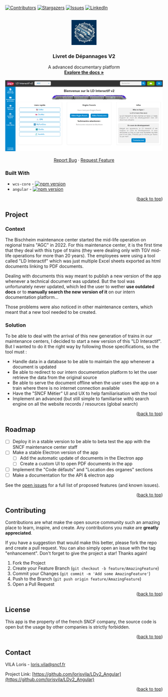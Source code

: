 <a name="readme-top"></a>

<!-- PROJECT SHIELDS -->
[![Contributors][contributors-shield]][contributors-url]
[![Stargazers][stars-shield]][stars-url]
[![Issues][issues-shield]][issues-url]
[![LinkedIn][linkedin-shield]][linkedin-url]



<!-- PROJECT LOGO -->
<br />
<div align="center">
  <a href="https://github.com/github_username/repo_name">
    <img src="docs/images/LDv2-logo.jpg" alt="Logo" width="80" height="80">
  </a>

<h3 align="center">Livret de Dépannages V2</h3>

  <p align="center">
    A advanced documentary platform
    <br />
    <a href="https://github.com/lorisvila/LDv2_Angular"><strong>Explore the docs »</strong></a>
    <br />
    <br />
    <img src="docs/images/homePageScreenshot.png" alt="Logo" width="900">
    <br />
    <br />
    <a href="https://github.com/lorisvila/LDv2_Angular/issues">Report Bug</a>
    ·
    <a href="https://github.com/lorisvila/LDv2_Angular/issues">Request Feature</a>
  </p>
</div>


### Built With

- `wcs-core` - [![npm version](https://badge.fury.io/js/wcs-core.svg)](https://badge.fury.io/js/wcs-core)
- `angular` - [![npm version](https://badge.fury.io/js/angular.svg)](https://badge.fury.io/js/angular)

<p align="right">(<a href="#readme-top">back to top</a>)</p>

<!-- USAGE EXAMPLES -->
## Project

### Context

The Bischheim maintenance center started the mid-life operation on regional trains "AGC" in 2022. For this maintenance center, it is the first time that they deal with this type of trains (they were dealing only with TGV mid-life operations for more than 20 years).
The employees were using a tool called "LD Interactif" which was just multiple Excel sheets exported as html documents linking to PDF documents.

Dealing with documents this way meant to publish a new version of the app whenever a technical document was updated. But the tool was unfortunately never updated, which led the user to wether **use outdated docs** or to **manually search the new version of it** on our intern documentation platform...

Those problems were also noticed in other maintenance centers, which meant that a new tool needed to be created.


### Solution

To be able to deal with the arrival of this new generation of trains in our maintenance centers, I decided to start a new version of this "LD Interactif". But I wanted to do it the right way by following those specifications, so the tool must : 

* Handle data in a database to be able to maintain the app whenever a document is updated
* Be able to redirect to our intern documentation platform to let the user retrieve the data from the original source
* Be able to serve the document offline when the user uses the app on a train where there is no internet connection available
* Have the "SNCF Métier" UI and UX to help familiarisation with the tool
* Implement an advanced (but still simple to familiarise with) search engine on all the website records / resources (global search)

<p align="right">(<a href="#readme-top">back to top</a>)</p> 

<!-- ROADMAP -->
## Roadmap

- [ ] Deploy it in a stable version to be able to beta test the app with the SNCF maintenance center staff
- [ ] Make a stable Electron version of the app
  - [ ] Add the automatic update of documents in the Electron app
  - [ ] Create a custom UI to open PDF documents in the app
- [ ] Implement the "Code défauts" and "Location des organes" sections 
- [ ] Make a documentation for the API & electron app

See the [open issues](https://github.com/github_username/repo_name/issues) for a full list of proposed features (and known issues).

<p align="right">(<a href="#readme-top">back to top</a>)</p>



<!-- CONTRIBUTING -->
## Contributing

Contributions are what make the open source community such an amazing place to learn, inspire, and create. Any contributions you make are **greatly appreciated**.

If you have a suggestion that would make this better, please fork the repo and create a pull request. You can also simply open an issue with the tag "enhancement".
Don't forget to give the project a star! Thanks again!

1. Fork the Project
2. Create your Feature Branch (`git checkout -b feature/AmazingFeature`)
3. Commit your Changes (`git commit -m 'Add some AmazingFeature'`)
4. Push to the Branch (`git push origin feature/AmazingFeature`)
5. Open a Pull Request

<p align="right">(<a href="#readme-top">back to top</a>)</p>



<!-- LICENSE -->
## License

This app is the property of the french SNCF company, the source code is open but the usage by other companies is strictly forbidden.

<p align="right">(<a href="#readme-top">back to top</a>)</p>



<!-- CONTACT -->
## Contact

VILA Loris - loris.vila@sncf.fr

Project Link: [https://github.com/lorisvila/LDv2_Angular](https://github.com/lorisvila/LDv2_Angular)

<p align="right">(<a href="#readme-top">back to top</a>)</p>


<!-- MARKDOWN LINKS & IMAGES -->
<!-- https://www.markdownguide.org/basic-syntax/#reference-style-links -->
[contributors-shield]: https://img.shields.io/github/contributors/lorisvila/LDv2_Angular.svg?style=for-the-badge
[contributors-url]: https://github.com/lorisvila/LDv2_Angular/graphs/contributors
[stars-shield]: https://img.shields.io/github/stars/lorisvila/LDv2_Angular.svg?style=for-the-badge
[stars-url]: https://github.com/lorisvila/LDv2_Angular/stargazers
[issues-shield]: https://img.shields.io/github/issues/lorisvila/LDv2_Angular.svg?style=for-the-badge
[issues-url]: https://github.com/lorisvila/LDv2_Angular/issues
[linkedin-shield]: https://img.shields.io/badge/-LinkedIn-black.svg?style=for-the-badge&logo=linkedin&colorB=555
[linkedin-url]: https://linkedin.com/in/loris-vila

[product-screenshot]: docs/images/homePageScreenshot.png
[logo]: docs/images/LDv2-logo.jpg
